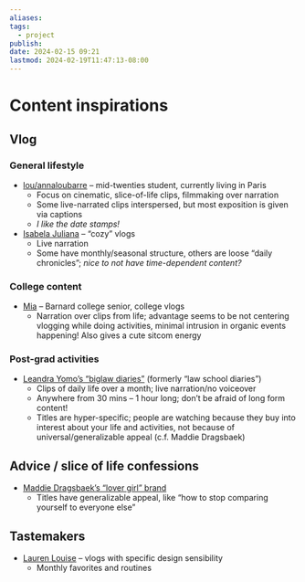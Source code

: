 ```yaml
---
aliases: 
tags:
  - project
publish: 
date: 2024-02-15 09:21
lastmod: 2024-02-19T11:47:13-08:00
---
```

# Content inspirations

## Vlog

### General lifestyle

- [lou/annaloubarre](https://www.youtube.com/@annaloubarre) – mid-twenties student, currently living in Paris
	- Focus on cinematic, slice-of-life clips, filmmaking over narration
	- Some live-narrated clips interspersed, but most exposition is given via captions
	- *I like the date stamps!*
- [Isabela Juliana](https://www.youtube.com/@belajuliana_) – “cozy” vlogs
	- Live narration
	- Some have monthly/seasonal structure, others are loose “daily chronicles”; *nice to not have time-dependent content?*

### College content
- [Mia](https://www.youtube.com/@miadimilano) – Barnard college senior, college vlogs
	- Narration over clips from life; advantage seems to be not centering vlogging while doing activities, minimal intrusion in organic events happening! Also gives a cute sitcom energy

### Post-grad activities

- [Leandra Yomo’s “biglaw diaries”](https://www.youtube.com/@LeandraYomo) (formerly “law school diaries”)
	- Clips of daily life over a month; live narration/no voiceover
	- Anywhere from 30 mins – 1 hour long; don’t be afraid of long form content!
	- Titles are hyper-specific; people are watching because they buy into interest about your life and activities, not because of universal/generalizable appeal (c.f. Maddie Dragsbaek)

## Advice / slice of life confessions

- [Maddie Dragsbaek’s “lover girl” brand](https://www.youtube.com/@MaddieDragsbaek/videos)
	- Titles have generalizable appeal, like “how to stop comparing yourself to everyone else”

## Tastemakers

- [Lauren Louise](https://www.youtube.com/@bigbooklady) – vlogs with specific design sensibility
	- Monthly favorites and routines